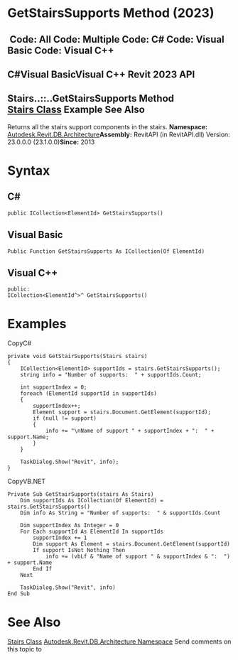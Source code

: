 # GetStairsSupports Method (2023)

﻿
 Code: All Code: Multiple Code: C# Code: Visual Basic Code: Visual C++   
---  
C#Visual BasicVisual C++
Revit 2023 API  
---  
Stairs..::..GetStairsSupports Method   
[Stairs Class](45e2c068-7e52-c84a-cfb8-a53c531d28fa.md "Stairs Class") Example See Also  
---  
Returns all the stairs support components in the stairs. 
**Namespace:** [Autodesk.Revit.DB.Architecture](720f0c58-cb2b-4f13-374a-7348ed0a1cd3.md "Autodesk.Revit.DB.Architecture Namespace")**Assembly:** RevitAPI (in RevitAPI.dll) Version: 23.0.0.0 (23.1.0.0)**Since:** 2013 
# Syntax
C#  
---  
```text
public ICollection<ElementId> GetStairsSupports()
```
  
Visual Basic  
---  
```text
Public Function GetStairsSupports As ICollection(Of ElementId)
```
  
Visual C++  
---  
```text
public:
ICollection<ElementId^>^ GetStairsSupports()
```
  
# Examples
CopyC#
```text
private void GetStairSupports(Stairs stairs)
{
    ICollection<ElementId> supportIds = stairs.GetStairsSupports();
    string info = "Number of supports:  " + supportIds.Count;

    int supportIndex = 0;
    foreach (ElementId supportId in supportIds)
    {
        supportIndex++;
        Element support = stairs.Document.GetElement(supportId);
        if (null != support)
        {
            info += "\nName of support " + supportIndex + ":  " + support.Name;
        }
    }

    TaskDialog.Show("Revit", info);
}
```

CopyVB.NET
```text
Private Sub GetStairSupports(stairs As Stairs)
    Dim supportIds As ICollection(Of ElementId) = stairs.GetStairsSupports()
    Dim info As String = "Number of supports:  " & supportIds.Count

    Dim supportIndex As Integer = 0
    For Each supportId As ElementId In supportIds
        supportIndex += 1
        Dim support As Element = stairs.Document.GetElement(supportId)
        If support IsNot Nothing Then
            info += (vbLf & "Name of support " & supportIndex & ":  ") + support.Name
        End If
    Next

    TaskDialog.Show("Revit", info)
End Sub
```

# See Also
[Stairs Class](45e2c068-7e52-c84a-cfb8-a53c531d28fa.md "Stairs Class")
[Autodesk.Revit.DB.Architecture Namespace](720f0c58-cb2b-4f13-374a-7348ed0a1cd3.md "Autodesk.Revit.DB.Architecture Namespace")
Send comments on this topic to 